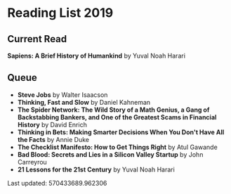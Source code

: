 # Reading List 2019
## Current Read
**Sapiens: A Brief History of Humankind** by Yuval Noah Harari

## Queue
- **Steve Jobs** by Walter Isaacson
- **Thinking, Fast and Slow** by Daniel Kahneman
- **The Spider Network: The Wild Story of a Math Genius, a Gang of Backstabbing Bankers, and One of the Greatest Scams in Financial History** by David Enrich
- **Thinking in Bets: Making Smarter Decisions When You Don't Have All the Facts** by Annie Duke
- **The Checklist Manifesto: How to Get Things Right** by Atul Gawande
- **Bad Blood: Secrets and Lies in a Silicon Valley Startup** by John Carreyrou
- **21 Lessons for the 21st Century** by Yuval Noah Harari


Last updated: 570433689.962306